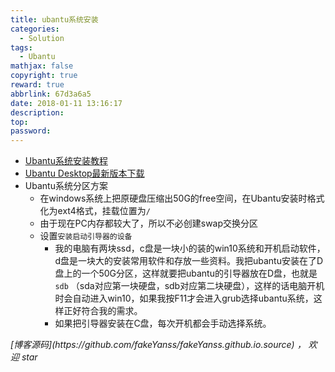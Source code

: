 ```yaml
---
title: ubantu系统安装
categories:
  - Solution
tags:
  - Ubantu
mathjax: false
copyright: true
reward: true
abbrlink: 67d3a6a5
date: 2018-01-11 13:16:17
description:
top:
password:
---
```


* [Ubantu系统安装教程](https://tutorials.ubuntu.com/tutorial/tutorial-create-a-usb-stick-on-windows#0)
* [Ubantu Desktop最新版本下载](https://www.ubuntu.com/download/desktop)
* Ubantu系统分区方案
  * 在windows系统上把原硬盘压缩出50G的free空间，在Ubantu安装时格式化为ext4格式，挂载位置为`/`
  * 由于现在PC内存都较大了，所以不必创建swap交换分区
  * 设置`安装启动引导器的设备`
    * 我的电脑有两块ssd，c盘是一块小的装的win10系统和开机启动软件，d盘是一块大的安装常用软件和存放一些资料。我把ubantu安装在了D盘上的一个50G分区，这样就要把ubantu的引导器放在D盘，也就是`sdb` （sda对应第一块硬盘，sdb对应第二块硬盘），这样的话电脑开机时会自动进入win10，如果我按F11才会进入grub选择ubantu系统，这样正好符合我的需求。
    * 如果把引导器安装在C盘，每次开机都会手动选择系统。

<p id="div-border-top-green"><i>[博客源码](https://github.com/fakeYanss/fakeYanss.github.io.source) ， 欢迎 star</i></p>